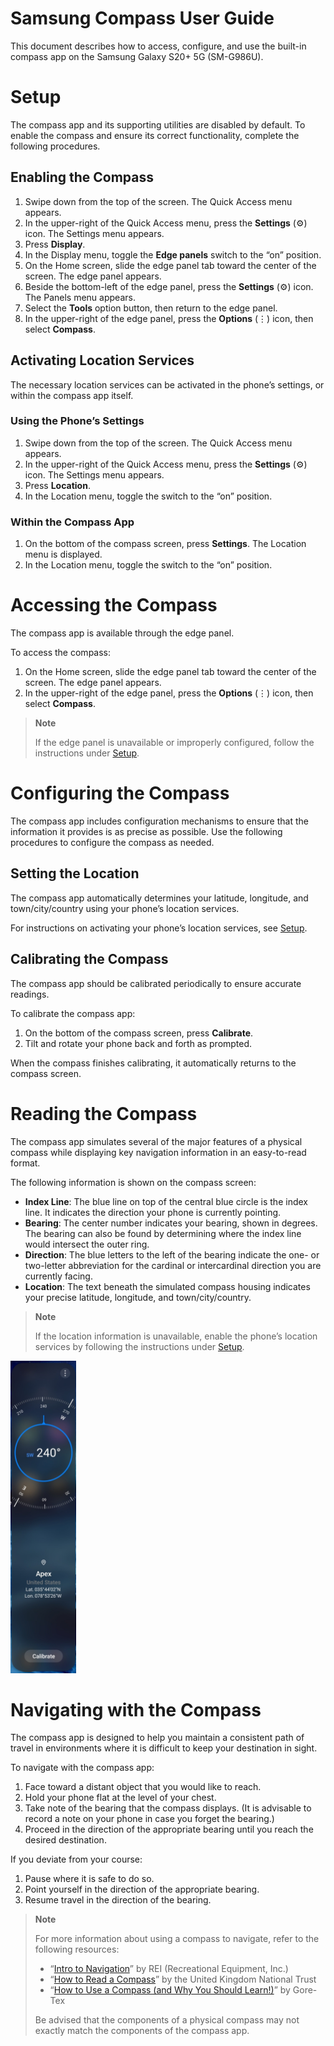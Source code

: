 # Samsung Compass User Guide

This document describes how to access, configure, and use the built-in compass app on the Samsung Galaxy S20+ 5G (SM-G986U).


# Setup

The compass app and its supporting utilities are disabled by default. To enable the compass and ensure its correct functionality, complete the following procedures.


## Enabling the Compass

1. Swipe down from the top of the screen. The Quick Access menu appears.
2. In the upper-right of the Quick Access menu, press the **Settings** (⚙) icon. The Settings menu appears.
3. Press **Display**.
4. In the Display menu, toggle the **Edge panels** switch to the “on” position.
5. On the Home screen, slide the edge panel tab toward the center of the screen. The edge panel appears.
6. Beside the bottom-left of the edge panel, press the **Settings** (⚙) icon. The Panels menu appears.
7. Select the **Tools** option button, then return to the edge panel.
8. In the upper-right of the edge panel, press the **Options** (⋮) icon, then select **Compass**.


## Activating Location Services

The necessary location services can be activated in the phone’s settings, or within the compass app itself.


### Using the Phone’s Settings

1. Swipe down from the top of the screen. The Quick Access menu appears.
2. In the upper-right of the Quick Access menu, press the **Settings** (⚙) icon. The Settings menu appears.
3. Press **Location**.
4. In the Location menu, toggle the switch to the “on” position.


### Within the Compass App

1. On the bottom of the compass screen, press **Settings**. The Location menu is displayed.
2. In the Location menu, toggle the switch to the “on” position.


# Accessing the Compass

The compass app is available through the edge panel.

To access the compass:

1. On the Home screen, slide the edge panel tab toward the center of the screen. The edge panel appears.
2. In the upper-right of the edge panel, press the **Options** (⋮) icon, then select **Compass**.

> **Note**
> 
> If the edge panel is unavailable or improperly configured, follow the instructions under [Setup](#setup).


# Configuring the Compass

The compass app includes configuration mechanisms to ensure that the information it provides is as precise as possible. Use the following procedures to configure the compass as needed.


## Setting the Location

The compass app automatically determines your latitude, longitude, and town/city/country using your phone’s location services.

For instructions on activating your phone’s location services, see [Setup](#setup).


## Calibrating the Compass

The compass app should be calibrated periodically to ensure accurate readings.

To calibrate the compass app:

1. On the bottom of the compass screen, press **Calibrate**.
2. Tilt and rotate your phone back and forth as prompted.

When the compass finishes calibrating, it automatically returns to the compass screen.


# Reading the Compass

The compass app simulates several of the major features of a physical compass while displaying key navigation information in an easy-to-read format.

The following information is shown on the compass screen:

* **Index Line**: The blue line on top of the central blue circle is the index line. It indicates the direction your phone is currently pointing.
* **Bearing**: The center number indicates your bearing, shown in degrees. The bearing can also be found by determining where the index line would intersect the outer ring.
* **Direction**: The blue letters to the left of the bearing indicate the one- or two-letter abbreviation for the cardinal or intercardinal direction you are currently facing.
* **Location**: The text beneath the simulated compass housing indicates your precise latitude, longitude, and town/city/country.

> **Note**
> 
> If the location information is unavailable, enable the phone’s location services by following the instructions under [Setup](#setup).

<img src="/images/samsung_compass.jpg" width="105" height="500">

# Navigating with the Compass

The compass app is designed to help you maintain a consistent path of travel in environments where it is difficult to keep your destination in sight.

To navigate with the compass app:

1. Face toward a distant object that you would like to reach.
2. Hold your phone flat at the level of your chest.
3. Take note of the bearing that the compass displays. (It is advisable to record a note on your phone in case you forget the bearing.)
4. Proceed in the direction of the appropriate bearing until you reach the desired destination.

If you deviate from your course:

1. Pause where it is safe to do so.
2. Point yourself in the direction of the appropriate bearing.
3. Resume travel in the direction of the bearing.

> **Note**
> 
> For more information about using a compass to navigate, refer to the following resources:
> * “<a href="https://www.rei.com/learn/series/intro-to-navigation">Intro to Navigation</a>” by REI (Recreational Equipment, Inc.)
> * “<a href="https://www.nationaltrust.org.uk/features/how-to-read-a-compass">How to Read a Compass</a>” by the United Kingdom National Trust
> * “<a href="https://www.gore-tex.com/blog/how-to-use-a-compass">How to Use a Compass (and Why You Should Learn!)</a>” by Gore-Tex
> 
> Be advised that the components of a physical compass may not exactly match the components of the compass app.
